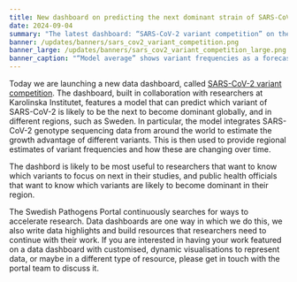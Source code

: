 ```yaml
---
title: New dashboard on predicting the next dominant strain of SARS-CoV-2
date: 2024-09-04
summary: "The latest dashboard: “SARS-CoV-2 variant competition” on the Portal features the results of a model capable of predicting the variant of SARS-CoV-2 that's likely to become dominant based on geographical statistics."
banner: /updates/banners/sars_cov2_variant_competition.png
banner_large: /updates/banners/sars_cov2_variant_competition_large.png
banner_caption: "“Model average” shows variant frequencies as a forecast using the model sourced from [Github](https://github.com/MurrellGroup/lineages) respository."
---
```


Today we are launching a new data dashboard, called [SARS-CoV-2 variant competition](/dashboards/lineage_competition/). The dashboard, built in collaboration with researchers at Karolinska Institutet, features a model that can predict which variant of SARS-CoV-2 is likely to be the next to become dominant globally, and in different regions, such as Sweden. In particular, the model integrates SARS-CoV-2 genotype sequencing data from around the world to estimate the growth advantage of different variants. This is then used to provide regional estimates of variant frequencies and how these are changing over time.

The dashbord is likely to be most useful to researchers that want to know which variants to focus on next in their studies, and public health officials that want to know which variants are likely to become dominant in their region.

The Swedish Pathogens Portal continuously searches for ways to accelerate research. Data dashboards are one way in which we do this, we also write data highlights and build resources that researchers need to continue with their work. If you are interested in having your work featured on a data dashboard with customised, dynamic visualisations to represent data, or maybe in a different type of resource, please get in touch with the portal team to discuss it.
